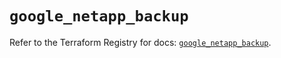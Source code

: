 # `google_netapp_backup`

Refer to the Terraform Registry for docs: [`google_netapp_backup`](https://registry.terraform.io/providers/hashicorp/google-beta/6.28.0/docs/resources/google_netapp_backup).
